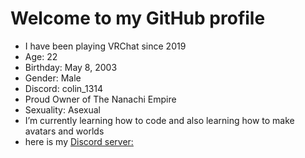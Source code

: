 # Welcome to my GitHub profile

- I have been playing VRChat since 2019
- Age: 22 
- Birthday: May 8, 2003
- Gender: Male
- Discord: colin_1314
- Proud Owner of The Nanachi Empire
- Sexuality: Asexual
- I’m currently learning how to code and also learning how to make avatars and worlds
- here is my [Discord server:](https://discord.gg/jAC5bqRQYH)